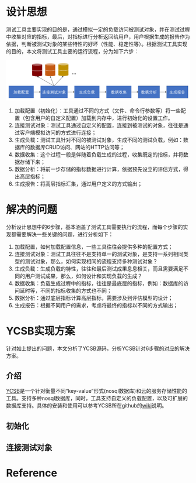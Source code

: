 # 设计思想
测试工具主要实现的目的是，通过模拟一定的负载访问被测试对象，并在测试过程中收集对应的指标，最后，对指标进行分析返回给用户，用户根据生成的报告作为依据，判断被测试对象的某些特性的好坏（性能、稳定性等）。根据测试工具实现的目的，本文将测试工具主要的运行流程，分为如下六步：

![](/images/tools/test-tools-pro.PNG)

1. 加载配置（初始化）：工具通过不同的方式（文件、命令行参数等）将一些配置（包含用户的自定义配置）加载到内存中，进行初始化的设置工作。
2. 连接测试对象：测试工具通过自定义的配置，连接到被测试的对象，往往是通过客户端模拟访问的方式进行连接；
3. 生成负载：测试工具针对不同的被测试对象，生成不同的测试负载，例如：数据库的数据库CRUD访问、网站的HTTP访问等；
4. 数据收集：这个过程一般是伴随着负载生成的过程，收集既定的指标，并将数据存储下来；
5. 数据分析：将前一步存储的指标数据进行计算，依据预先设立的评估方式，得出高层指标；
6. 生成报告：将高层指标汇集，通过用户定义的方式输出；

# 解决的问题
分析设计思想中的6步骤，基本涵盖了测试工具需要执行的流程，而每个步骤的实现都需要解决一些关键的问题，进行分析如下：
1. 加载配置，如何加载配置信息，一些工具往往会提供多种的配置方式；
2. 连接测试对象：测试工具往往不是支持单一的测试对象，是支持一系列相同类型的测试对象，那么，如何实现相同的流程支持多种测试对象？
3. 生成负载：生成负载的特性，往往和最后测试成果息息相关，而且需要满足不同的用户测试成果，那么，如何设计和实现负载的生成？
4. 数据收集：负载生成过程中的指标，往往是最底层的指标，例如：数据库的访问延时等，不同的指标收集的方式也不同；
5. 数据分析：通过底层指标计算高层指标，需要涉及到评估模型的设计；
6. 生成报告：根据不同用户的需求，考虑将最终的指标以不同的方式输出；


# YCSB实现方案
针对如上提出的问题，本文分析了YCSB源码，分析YCSB针对6步骤的对应的解决方案。

## 介绍
[YCSB](https://github.com/brianfrankcooper/YCSB)是一个针对衡量不同“key-value”形式(nosql数据库)和云的服务存储性能的工具。支持多种nosql数据库，同时，工具支持自定义的负载配置，以及可扩展的数据库支持。具体的安装和使用可以参考YCSB所在github的[wiki](https://github.com/brianfrankcooper/YCSB/wiki)说明。

## 初始化



## 连接测试对象





# Reference